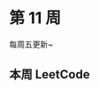 # 第 11 周 <Badge text="已发布" type="tip"/>

每周五更新~



## 本周 LeetCode


<SolutionItem :dataSource="[
  {
    title: '0766 托普利茨矩阵',
    imgUrl: 'https://w3fun-1253290453.cos.ap-chengdu.myqcloud.com/cattle/solution/easy/0766-toeplitz-matrix.png',
    link: '/solution/easy/0766-toeplitz-matrix.html'
  },
  {
    title: '0830 较大分组的位置',
    imgUrl: 'https://w3fun-1253290453.cos.ap-chengdu.myqcloud.com/cattle/solution/easy/0830-positions-of-large-groups.png',
    link: '/solution/easy/0830-positions-of-large-groups.html'
  },
  {
    title: '0832 翻转图像',
    imgUrl: 'https://w3fun-1253290453.cos.ap-chengdu.myqcloud.com/cattle/solution/easy/0832-flipping-an-image.png',
    link: '/solution/easy/00832-flipping-an-image.html'
  },
  {
    title: '0840 矩阵中的幻方',
    imgUrl: 'https://w3fun-1253290453.cos.ap-chengdu.myqcloud.com/cattle/solution/easy/0840-magic-squares-in-grid.png',
    link: '/solution/easy/0840-magic-squares-in-grid.html'
  },
  {
    title: '0849 到最近的人的最大距离',
    imgUrl: 'https://w3fun-1253290453.cos.ap-chengdu.myqcloud.com/cattle/solution/easy/0849-maximize-distance-to-closest-person.png',
    link: '/solution/easy/0849-maximize-distance-to-closest-person.html'
  },
  {
    title: '0867 转置矩阵',
    imgUrl: 'https://w3fun-1253290453.cos.ap-chengdu.myqcloud.com/cattle/solution/easy/0867-transpose-matrix.png',
    link: '/solution/easy/0867-transpose-matrix.html'
  },
  {
    title: '0888 公平的糖果交换​',
    imgUrl: 'https://w3fun-1253290453.cos.ap-chengdu.myqcloud.com/cattle/solution/easy/0888-air-candy-swap.png',
    link: '/solution/easy/0888-air-candy-swap.html'
  }
]" />


